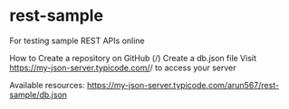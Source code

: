 # rest-sample

For testing sample REST APIs online

How to
Create a repository on GitHub (<your-username>/<your-repo>)
Create a db.json file
Visit https://my-json-server.typicode.com/<your-username>/<your-repo> to access your server

Available resources:
https://my-json-server.typicode.com/arun567/rest-sample/db.json
